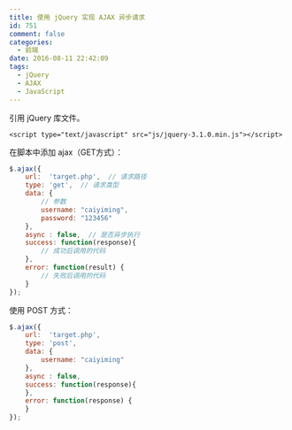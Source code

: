 ```yaml
---
title: 使用 jQuery 实现 AJAX 异步请求
id: 751
comment: false
categories:
  - 前端
date: 2016-08-11 22:42:09
tags:
  - jQuery
  - AJAX
  - JavaScript
---
```


引用 jQuery 库文件。

``` xhtml
<script type="text/javascript" src="js/jquery-3.1.0.min.js"></script>
```
<!--more-->

在脚本中添加 ajax（GET方式）：

``` js
$.ajax({
	url:  'target.php',  // 请求路径
	type: 'get',  // 请求类型
	data: { 
		// 参数
		username: "caiyiming",
		password: "123456"
	},
	async : false,  // 是否异步执行
	success: function(response){
		// 成功后调用的代码
	},
	error: function(result) {  
		// 失败后调用的代码
	}  
});
```
使用 POST 方式：

``` js
$.ajax({
	url:  'target.php', 
	type: 'post',
	data: { 
		username: "caiyiming"
	},
	async : false,
	success: function(response){
	},
	error: function(response) { 
	}  
});
```